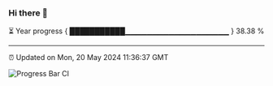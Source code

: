 ### Hi there 👋

⏳ Year progress { ███████████▁▁▁▁▁▁▁▁▁▁▁▁▁▁▁▁▁▁▁ } 38.38 %

---

⏰ Updated on Mon, 20 May 2024 11:36:37 GMT

![Progress Bar CI](https://github.com/IshwaranRudhara/GIT-ACTION/workflows/Progress%20Bar%20CI/badge.svg)
